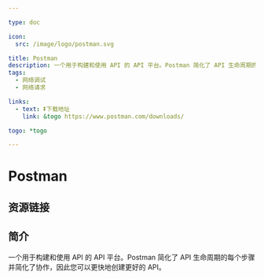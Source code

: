 ```yaml
---

type: doc

icon:
  src: /image/logo/postman.svg

title: Postman
description: 一个用于构建和使用 API 的 API 平台。Postman 简化了 API 生命周期的每个步骤并简化了协作，因此您可以更快地创建更好的 API。
tags:
  - 网络调试
  - 网络请求

links:
  - text: ⏬下载地址
    link: &togo https://www.postman.com/downloads/

togo: *togo

---
```


<ShowLogo />

# Postman

<ShowTags />

<ShowBreadcrumb />

## 资源链接

<ShowLinks />

## 简介

一个用于构建和使用 API 的 API 平台。Postman 简化了 API 生命周期的每个步骤并简化了协作，因此您可以更快地创建更好的 API。
